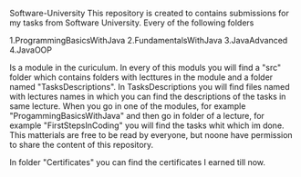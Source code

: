 Software-University
This repository is created to contains submissions for my tasks from Software University.
Every of the following folders

1.ProgrammingBasicsWithJava
2.FundamentalsWithJava
3.JavaAdvanced
4.JavaOOP

Is a module in the curiculum.
In every of this moduls you will find a "src" folder which contains folders with lecttures in the module and a folder named "TasksDescriptions".
In TasksDescriptions you will find files named with lectures names in which you can find the descriptions of the tasks in same lecture.
When you go in one of the modules, for example "ProgammingBasicsWithJava" and then go in folder of a lecture, for example "FirstStepsInCoding" you will find 
the tasks whit which im done.
This matterials are free to be read by everyone, but noone have permission to share the content of this repository.

In folder "Certificates" you can find the certificates I earned till now.
